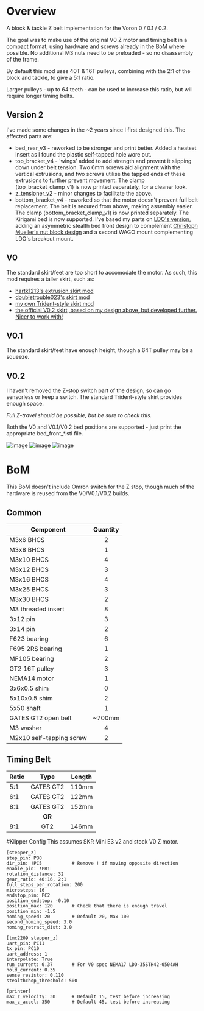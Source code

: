# Overview
A block & tackle Z belt implementation for the Voron 0 / 0.1 / 0.2.

The goal was to make use of the original V0 Z motor and timing belt in a compact format, using hardware and screws already in the BoM where possible. No additional M3 nuts need to be preloaded - so no disassembly of the frame.

By default this mod uses 40T & 16T pulleys, combining with the 2:1 of the block and tackle, to give a 5:1 ratio.

Larger pulleys - up to 64 teeth - can be used to increase this ratio, but will require longer timing belts.

## Version 2
I've made some changes in the ~2 years since I first designed this. The affected parts are:
* bed_rear_v3 - reworked to be stronger and print better. Added a heatset insert as I found the plastic self-tapped hole wore out.
* top_bracket_v4 - 'wings' added to add strength and prevent it slipping down under belt tension. Two 6mm screws aid alignment with the vertical extrusions, and two screws utilise the tapped ends of these extrusions to further prevent movement. The clamp (top_bracket_clamp_v1) is now printed separately, for a cleaner look.
* z_tensioner_v2 - minor changes to facilitate the above.
* bottom_bracket_v4 - reworked so that the motor doesn't prevent full belt replacement. The belt is secured from above, making assembly easier. The clamp (bottom_bracket_clamp_v1)  is now printed separately.
The Kirigami bed is now supported. I've based my parts on [LDO's version](https://github.com/MotorDynamicsLab/LDOVoron0/tree/main/STLs/Kirigami), adding an asymmetric stealth bed front design to complement [Christoph Mueller's nut block design](https://github.com/christophmuellerorg/voron_0_kirigami_bed) and a second WAGO mount complementing LDO's breakout mount.

## V0
The standard skirt/feet are too short to accomodate the motor. As such, this mod requires a taller skirt, such as:
* [hartk1213's extrusion skirt mod](https://github.com/VoronDesign/VoronUsers/tree/master/printer_mods/hartk1213/Voron0_ExtrusionSkirt)
* [doubletrouble023's skirt mod](https://github.com/VoronDesign/VoronUsers/tree/master/printer_mods/doubletrouble/V0_Skirt_Mod)
* [my own Trident-style skirt mod](https://github.com/Fleafa/VoronUsers/tree/V0.1-Trident-skirt/printer_mods/MCMBen/Voron0_Block_and_Tackle_Z_Belt)
* [the official V0.2 skirt, based on my design above, but developed further. Nicer to work with!](https://github.com/VoronDesign/Voron-0)

## V0.1
The standard skirt/feet have enough height, though a 64T pulley may be a squeeze.

## V0.2
I haven't removed the Z-stop switch part of the design, so can go sensorless or keep a switch.
The standard Trident-style skirt provides enough space.

*Full Z-travel should be possible, but be sure to check this.*

Both the V0 and V0.1/V0.2 bed positions are supported - just print the appropriate bed_front_\*.stl file.

![image](./Images/Block_and_Tackle_Z_Belt_Render_v2.png)
![image](./Images/Block_and_Tackle_Z_Belt_Drawing_v2.png)
![image](./Images/Block_and_Tackle_Z_Belt_Kirigami.png)

# BoM
This BoM doesn't include Omron switch for the Z stop, though much of the hardware is reused from the V0/V0.1/V0.2 builds.
## Common
Component | Quantity
--- | :-:
M3x6 BHCS | 2
M3x8 BHCS | 1
M3x10 BHCS | 4
M3x12 BHCS | 3
M3x16 BHCS | 4
M3x25 BHCS | 3
M3x30 BHCS | 2
M3 threaded insert | 8
3x12 pin | 3
3x14 pin | 2
F623 bearing | 6
F695 2RS bearing | 1
MF105 bearing | 2
GT2 16T pulley | 3
NEMA14 motor | 1
3x6x0.5 shim | 0
5x10x0.5 shim | 2
5x50 shaft | 1
GATES GT2 open belt | ~700mm
M3 washer | 4
M2x10 self-tapping screw | 2

## Timing Belt
Ratio | Type | Length
--- | :-: | ---
5:1 | GATES GT2 | 110mm
6:1 | GATES GT2 | 122mm
8:1 | GATES GT2 | 152mm
&nbsp; | **OR** | &nbsp;
8:1 | GT2 | 146mm

#Klipper Config
This assumes SKR Mini E3 v2 and stock V0 Z motor.
```
[stepper_z]
step_pin: PB0
dir_pin: !PC5           # Remove ! if moving opposite direction
enable_pin: !PB1
rotation_distance: 32
gear_ratio: 40:16, 2:1
full_steps_per_rotation: 200
microsteps: 16
endstop_pin: PC2
position_endstop: -0.10
position_max: 120       # Check that there is enough travel
position_min: -1.5
homing_speed: 20        # Default 20, Max 100
second_homing_speed: 3.0
homing_retract_dist: 3.0

[tmc2209 stepper_z]
uart_pin: PC11
tx_pin: PC10
uart_address: 1
interpolate: True
run_current: 0.37       # For V0 spec NEMA17 LDO-35STH42-0504AH
hold_current: 0.35
sense_resistor: 0.110
stealthchop_threshold: 500

[printer]
max_z_velocity: 30      # Default 15, test before increasing
max_z_accel: 350        # Default 45, test before increasing
```
